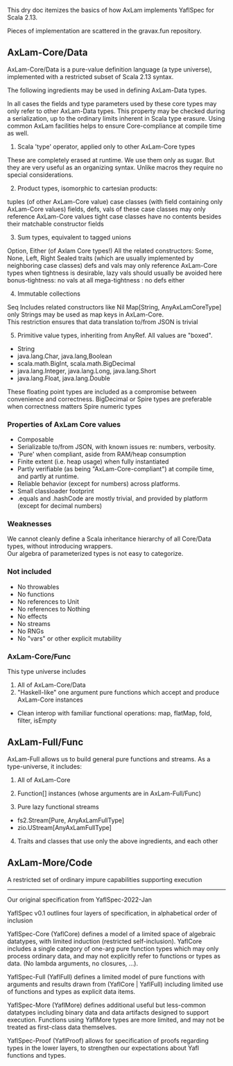 This dry doc itemizes the basics of how AxLam implements YaflSpec for Scala 2.13.

Pieces of implementation are scattered in the gravax.fun repository.

## AxLam-Core/Data
AxLam-Core/Data is a pure-value definition language (a type universe), implemented with a restricted subset of Scala 2.13 syntax.

The following ingredients may be used in defining AxLam-Data types. 

In all cases the fields and type parameters used by these core types may only refer to other AxLam-Data types.  This property may be checked during a serialization, up to the ordinary limits inherent in Scala type erasure.  Using common AxLam facilities helps to ensure Core-compliance at compile time as well.

1) Scala 'type' operator, applied only to other AxLam-Core types

These are completely erased at runtime.  We use them only as sugar.  But they are very useful as an organizing syntax.  Unlike macros they require no special considerations.

2) Product types, isomorphic to cartesian products:

tuples (of other AxLam-Core value)
case classes (with field containing only AxLam-Core values)
fields, defs, vals of these case classes may only reference AxLam-Core values
tight case classes have no contents besides their matchable constructor fields

3) Sum types, equivalent to tagged unions

Option, Either (of Axlam Core types!)
All the related constructors:  Some, None, Left, Right
Sealed traits (which are usually implemented by neighboring case classes)
defs and vals may only reference AxLam-Core types
when tightness is desirable, lazy vals should usually be avoided here
bonus-tightness:  no vals at all
mega-tightness : no defs either

4) Immutable collections

Seq
Includes related constructors like Nil
Map[String, AnyAxLamCoreType]
only Strings may be used as map keys in AxLam-Core.  
This restriction ensures that data translation to/from JSON is trivial

5) Primitive value types, inheriting from AnyRef.  All values are "boxed".

  * String
  * java.lang.Char, java.lang,Boolean
  * scala.math.BigInt, scala.math.BigDecimal
  * java.lang.Integer, java.lang.Long, java.lang.Short
  * java.lang.Float, java.lang.Double

These floating point types are included as a compromise between convenience and correctness.
BigDecimal or Spire types are preferable when correctness matters
Spire numeric types

### Properties of AxLam Core values

  * Composable
  * Serializable to/from JSON, with known issues re: numbers, verbosity.
  * 'Pure' when compliant, aside from RAM/heap consumption
  * Finite extent (i.e. heap usage) when fully instantiated
  * Partly verifiable (as being "AxLam-Core-compliant") at compile time, and partly at runtime.  
  * Reliable behavior (except for numbers) across platforms.
  * Small classloader footprint
  * .equals and .hashCode are mostly trivial, and provided by platform (except for decimal numbers)

### Weaknesses
We cannot cleanly define a Scala inheritance hierarchy of all Core/Data types, without introducing wrappers.  
Our algebra of parameterized types is not easy to categorize.

### Not included
  * No throwables
  * No functions
  * No references to Unit
  * No references to Nothing
  * No effects
  * No streams
  * No RNGs
  * No "vars" or other explicit mutability

### AxLam-Core/Func
This type universe includes 
1) All of AxLam-Core/Data 
2) "Haskell-like" one argument pure functions which accept and produce AxLam-Core instances
  * Clean interop with familiar functional operations:  map, flatMap, fold, filter, isEmpty

## AxLam-Full/Func
AxLam-Full allows us to build general pure functions and streams.  As a type-universe, it includes:

1) All of AxLam-Core

2) Function[] instances (whose arguments are in AxLam-Full/Func)

3) Pure lazy functional streams
  * fs2.Stream[Pure, AnyAxLamFullType]
  * zio.UStream[AnyAxLamFullType]
4) Traits and classes that use only the above ingredients, and each other

## AxLam-More/Code

A restricted set of ordinary impure capabilities supporting execution

----

Our original specification from YaflSpec-2022-Jan

YaflSpec v0.1 outlines four layers of specification, in alphabetical order of inclusion 

YaflSpec-Core (YaflCore) defines a model of a limited space of algebraic datatypes, with limited induction (restricted self-inclusion).
YaflCore includes a single category of one-arg pure function types which may only process ordinary data, and may not explicitly refer to functions or types as data. (No lambda arguments, no closures, …).

YaflSpec-Full (YaflFull) defines a limited model of pure functions with arguments and results drawn from (YaflCore | YaflFull) including limited use of functions and types as explicit data items. 

YaflSpec-More (YaflMore) defines additional useful but less-common datatypes including binary data and data artifacts designed to support execution. Functions using YaflMore types are more limited, and may not be treated as first-class data themselves. 

YaflSpec-Proof (YaflProof) allows for specification of proofs regarding types in the lower layers, to strengthen our expectations about Yafl functions and types. 

